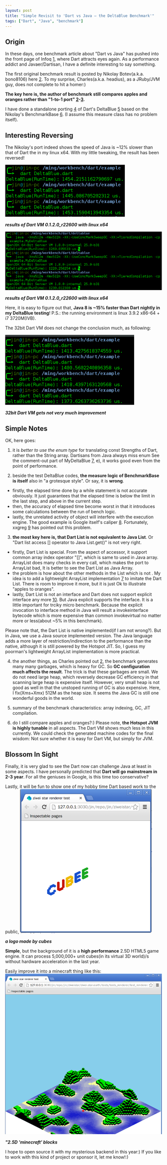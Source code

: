 ```yaml
---
layout: post
title: "Simple Revisit to 'Dart vs Java — the DeltaBlue Benchmark'"
tags: ["Dart", "Java", "benchmark"]
---
```


## Origin
In these days, one benchmark article about "Dart vs Java" has pushed into the front page of Infoq [1], where Dart attracts eyes again. As a performance addict and Javaer/Dartisan, I have a definite interesting to say something.

The first original benchmark result is posted by Nikolay Botev(a.k.a. bono8106) here [2]. To my surprise, Charles(a.k.a. headius), as a JRuby/JVM guy, does not complete to hit a homer:) 

**The key here is, the author of benchmark still compares apples and oranges rather than "1-to-1 port" [2]-[3].**

I have done a standalone porting [4] of Dart's DeltaBlue [5] based on the Nikolay's BenchmarkBase [6]. (I assume this measure class has no problem itself).


## Interesting Reversing
The Nikolay's port indeed shows the speed of Java is ~12% slower than that of Dart the in my linux x64. With my little tweaking, the result has been reversed!

![results of Dart VM 0.1.2.0_r22600, linux x64](/assets/img/posts/simple_img/dartvm_linux64.png)

_**results of Dart VM 0.1.2.0_r22600 with linux x64**_

![results of OpenJDK 64-Bit Server VM 1.8.0-internal 25.0-b31](/assets/img/posts/simple_img/java8_linux64.png)

_**results of Dart VM 0.1.2.0_r22600 with linux x64**_

Here, it is easy to figure out that, **Java 8 is ~15% faster than Dart nightly in my DeltaBlue testing**! P.S.: the running environment is linux 3.9.2 x86-64 + i7 3720M(IVB). 

The 32bit Dart VM does not change the conclusion much, as following:

![results of Dart VM 0.1.2.0_r22600, linux 32bit](/assets/img/posts/simple_img/dartvm_linux32.png)

_**32bit Dart VM gets not very much improvement**_


## Simple Notes
OK, here goes: 

1. it is *better to use the enum type* for translating const Strengths of Dart, rather than the String array. Dartisans from Java always miss enum See the comment-out part of MyDeltaBlue [7], e), it works good even from the point of performance. 

2. beside the test DeltaBlue codes, **the measure logic of BenchmarkBase is itself** also in "a grotesque style". Or say, it is **wrong**. 
  * firstly, the elapsed time done by a while statement is not accurate obviously. It just guarantees that the elapsed time is below the limit in the last step, and above in the current step. 
  * then, the accuracy of elapsed time become worst in that it introduces some calculations between the run of bench logic. 
  * lastly, the unrelated activity of object will interfere with the execution engine.
The good example is Google itself's caliper [8]. Fortunately, xxgreg [9] has pointed out this problem.

3. **the most key here is, that Dart List is not equivalent to Java List**. Or "Dart list access [] operator to Java List.get()" is not very right.
  * firstly, Dart List is special. From the aspect of accessor, it support common array index operator "[]", which is same to used in Java array. ArrayList does many checks in every call, which makes the port to ArrayList bad, It is better to see the Dart List as Java Array. 
  * the problem is how about the other methods in the List which is not . My idea is to add a lightweight ArrayList implementation [7] to imitate the Dart List. There is room to improve it more, but it is just Ok to illustrate "apples to oranges".
  * lastly, Dart List is not an interface and Dart does not support explicit interface any more [10]. But Java explicit supports the interface. It is a little important for trciky micro benchmark. Because the explicit invocation to interface method in Java will result a invokeinterface bytecode which is more expensive than common invokevirtual no matter more or less(about ~5% in this benchmark).

Please note that, the Dart List is native implemented(if I am not wrong?). But in Java, we use a Java source implemented version. The Java language adds a more layer of restriction/indirection to the performance than the native, although it is still powered by the Hotspot JIT. So, I guess my poorman's lightweight ArrayList implementation is more practical.

4. the another things, as Charles pointed out [2], the benchmark generates many many garbages, which is heavy for GC. So **GC configuration much affects the result**. 
The trick is that these garbages are small. We do not need large heap, which reversely decrease GC efficiency in that scanning large heap is expensive itself. However, very small heap is not good as well in that the unstoped running of GC is also expensive. Here, I fix(Xms+Xmx) 512M as the heap size. It seems the Java GC is still one wonderful goods in the world.

5. summary of the benchmark characteristics: array indexing, GC, JIT compilation.

6. do I still compare apples and oranges?:) Please note, **the Hotspot JVM is highly tunable** in all aspects. The Dart VM shows much less in this currently. We could check the generated machine codes for the final wisdom: Not sure whether it is easy for Dart VM, but simply for JVM.


## Blossom In Sight
Finally, it is very glad to see the Dart now can challenge Java at least in some aspects. I have personally predicted that **Dart will go mainstream in 2-3 year**. For all the geniuses in Google, is this time too conservative?

Lastly, it will be fun to show one of my hobby time Dart based work to the public,
![a logo made by cubes](/assets/img/posts/simple_img/cubee_logo.png)

_**a logo made by cubes**_

**Simple**, but the background of it is a **high performance** 2.5D HTML5 game engine. It can process 5,000,000+ unit cubes(in its virtual 3D world)/s without hardware acceleration in the last year.

Easily improve it into a minecraft thing like this:
![2.5D "minecraft" blocks](/assets/img/posts/simple_img/engine_early.png)

_**"2.5D 'minecraft' blocks**_

I hope to open source it with my mysterious backend in this year:) If you like to work with this kind of project or sponsor it, let me know!:)


[1]: http://www.infoq.com/news/2013/05/Dart-Java-DeltaBlue 
[2]: http://bonovox.be/blog/?p=128
[3]: http://www.reddit.com/r/programming/comments/1e2jhr/dart_vs_java_the_deltablue_benchmark/
[4]: https://github.com/jinmingjian/benchmark_harness_java 
[5]: https://github.com/dart-lang/benchmark_harness/
[6]: https://github.com/bono8106/benchmark_harness_java
[7]: https://github.com/jinmingjian/benchmark_harness_java/blob/master/deltablue/src/example/MyDeltaBlue.java
[8]: http://code.google.com/p/caliper
[9]: https://github.com/xxgreg/deltablue
[10]: http://www.dartlang.org/articles/m1-language-changes/#no-explicit-interfaces